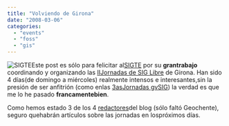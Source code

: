```yaml
---
title: "Volviendo de Girona"
date: "2008-03-06"
categories: 
  - "events"
  - "foss"
  - "gis"
---
```


![SIGTE](images/sigte.gif)Este post es sólo para felicitar al[SIGTE](http://www.sigte.udg.es) por su **grantrabajo** coordinando y organizando las [IIJornadas de SIG Libre](http://www.sigte.udg.es/jornadassiglibre/index.php?page=home) de Girona. Han sido 4 días(de domingo a miércoles) realmente intensos e interesantes,sin la presión de ser anfitrión (como enlas [3asJornadas gvSIG](http://www.jornadasgvsig.gva.es/)) la verdad es que me lo he pasado **francamentebien**.

Como hemos estado 3 de los 4 [redactores](http://geomaticblog.net/gb2/es/profile/profile_profile/author)del blog (sólo faltó Geochente), seguro quehabrán artículos sobre las jornadas en lospróximos días.
